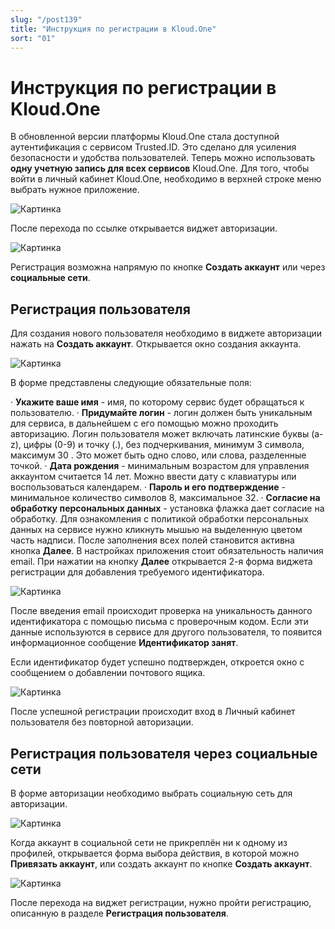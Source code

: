 ```yaml
---
slug: "/post139"
title: "Инструкция по регистрации в Kloud.One"
sort: "01"
---
```


# Инструкция по регистрации в Kloud.One

В обновленной версии платформы Kloud.One стала доступной аутентификация с сервисом Trusted.ID. Это сделано для усиления безопасности и удобства пользователей. Теперь можно использовать **одну учетную запись для всех сервисов** Kloud.One.
Для того, чтобы войти в личный кабинет Kloud.One, необходимо в верхней строке меню выбрать нужное приложение.

![Картинка](./images/how_to_auth_lk.png "Вход в личный кабинет")

После перехода по ссылке открывается виджет авторизации. 

![Картинка](./images/how_to_auth_vidget.png "Вход в личный кабинет")

Регистрация возможна напрямую по кнопке **Создать аккаунт** или через **социальные сети**. 

## Регистрация пользователя
Для создания нового пользователя необходимо в виджете авторизации нажать на **Создать аккаунт**.
Открывается окно создания аккаунта. 

![Картинка](./images/how_to_auth_registration.png "Вход в личный кабинет")

В форме представлены следующие обязательные поля:


· **Укажите ваше имя** - имя, по которому сервис будет обращаться к пользователю.
· **Придумайте логин** - логин должен быть уникальным для сервиса, в дальнейшем с его помощью можно проходить авторизацию. Логин пользователя может включать латинские буквы (a-z), цифры (0-9) и точку (.), без подчеркивания, минимум 3 символа, максимум 30 . Это может быть одно слово, или слова, разделенные точкой.
· **Дата рождения** - минимальным возрастом для управления аккаунтом считается 14 лет. Можно ввести дату с клавиатуры или воспользоваться календарем.
· **Пароль и его подтверждение** - минимальное количество символов 8, максимальное 32.
· **Согласие на обработку персональных данных** - установка флажка дает согласие на обработку. Для ознакомления с политикой обработки персональных данных на сервисе нужно кликнуть мышью на выделенную цветом часть надписи. После заполнения всех полей становится активна кнопка **Далее**. В настройках приложения стоит обязательность наличия email. При нажатии на кнопку **Далее** открывается 2-я форма виджета регистрации для добавления требуемого идентификатора.

![Картинка](./images/how_to_auth_mail.png "Вход в личный кабинет")

После введения email происходит проверка на уникальность данного идентификатора с помощью письма с проверочным кодом. Если эти данные используются в сервисе для другого пользователя, то появится информационное сообщение **Идентификатор занят**.  

Если идентификатор будет успешно подтвержден, откроется окно с сообщением о добавлении почтового ящика. 

![Картинка](./images/how_to_auth_congrats.png "Вход в личный кабинет")

После успешной регистрации происходит вход в Личный кабинет пользователя без повторной авторизации. 
 

## Регистрация пользователя через социальные сети
В форме авторизации необходимо выбрать социальную сеть для авторизации.

![Картинка](./images/how_to_auth_social.png "Вход в личный кабинет")

Когда аккаунт в социальной сети не прикреплён ни к одному из профилей, открывается форма выбора действия, в которой можно **Привязать аккаунт**, или создать аккаунт по кнопке **Создать аккаунт**.  

![Картинка](./images/how_to_auth_attachment.png "Вход в личный кабинет")

После перехода на виджет регистрации, нужно пройти регистрацию, описанную в разделе **Регистрация пользователя**.

